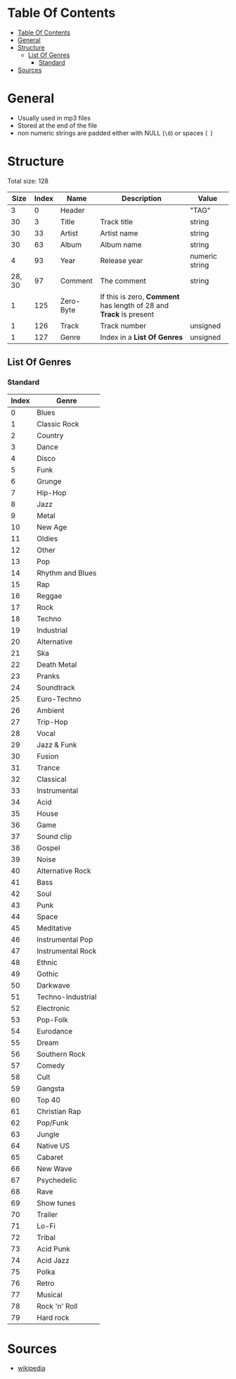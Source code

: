 # Table Of Contents
- [Table Of Contents](#table-of-contents)
- [General](#general)
- [Structure](#structure)
    - [List Of Genres](#list-of-genres)
        - [Standard](#standard)
- [Sources](#sources)

# General
- Usually used in mp3 files
- Stored at the end of the file
- non numeric strings are padded either with NULL (`\0`) or spaces (` `)

# Structure
Total size: 128

| Size   | Index | Name      | Description                                                            | Value          |
|--------|-------|-----------|------------------------------------------------------------------------|----------------|
| 3      | 0     | Header    |                                                                        | "TAG"          |
| 30     | 3     | Title     | Track title                                                            | string         |
| 30     | 33    | Artist    | Artist name                                                            | string         |
| 30     | 63    | Album     | Album name                                                             | string         |
| 4      | 93    | Year      | Release year                                                           | numeric string |
| 28, 30 | 97    | Comment   | The comment                                                            | string         |
| 1      | 125   | Zero-Byte | If this is zero, **Comment** has length of 28 and **Track** is present |                |
| 1      | 126   | Track     | Track number                                                           | unsigned       |
| 1      | 127   | Genre     | Index in a **List Of Genres**                                          | unsigned       |

## List Of Genres

### Standard
| Index | Genre             |
|-------|-------------------|
| 0     | Blues             |
| 1     | Classic Rock      |
| 2     | Country           |
| 3     | Dance             |
| 4     | Disco             |
| 5     | Funk              |
| 6     | Grunge            |
| 7     | Hip-Hop           |
| 8     | Jazz              |
| 9     | Metal             |
| 10    | New Age           |
| 11    | Oldies            |
| 12    | Other             |
| 13    | Pop               |
| 14    | Rhythm and Blues  |
| 15    | Rap               |
| 16    | Reggae            |
| 17    | Rock              |
| 18    | Techno            |
| 19    | Industrial        |
| 20    | Alternative       |
| 21    | Ska               |
| 22    | Death Metal       |
| 23    | Pranks            |
| 24    | Soundtrack        |
| 25    | Euro-Techno       |
| 26    | Ambient           |
| 27    | Trip-Hop          |
| 28    | Vocal             |
| 29    | Jazz & Funk       |
| 30    | Fusion            |
| 31    | Trance            |
| 32    | Classical         |
| 33    | Instrumental      |
| 34    | Acid              |
| 35    | House             |
| 36    | Game              |
| 37    | Sound clip        |
| 38    | Gospel            |
| 39    | Noise             |
| 40    | Alternative Rock  |
| 41    | Bass              |
| 42    | Soul              |
| 43    | Punk              |
| 44    | Space             |
| 45    | Meditative        |
| 46    | Instrumental Pop  |
| 47    | Instrumental Rock |
| 48    | Ethnic            |
| 49    | Gothic            |
| 50    | Darkwave          |
| 51    | Techno-Industrial |
| 52    | Electronic        |
| 53    | Pop-Folk          |
| 54    | Eurodance         |
| 55    | Dream             |
| 56    | Southern Rock     |
| 57    | Comedy            |
| 58    | Cult              |
| 59    | Gangsta           |
| 60    | Top 40            |
| 61    | Christian Rap     |
| 62    | Pop/Funk          |
| 63    | Jungle            |
| 64    | Native US         |
| 65    | Cabaret           |
| 66    | New Wave          |
| 67    | Psychedelic       |
| 68    | Rave              |
| 69    | Show tunes        |
| 70    | Trailer           |
| 71    | Lo-Fi             |
| 72    | Tribal            |
| 73    | Acid Punk         |
| 74    | Acid Jazz         |
| 75    | Polka             |
| 76    | Retro             |
| 77    | Musical           |
| 78    | Rock 'n' Roll     |
| 79    | Hard rock         |

# Sources
- [wikipedia](https://en.wikipedia.org/wiki/ID3)